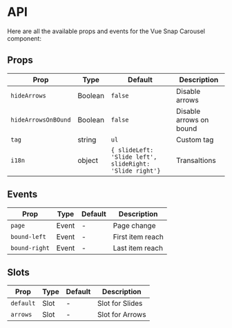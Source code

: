 # API
Here are all the available props and events for the Vue Snap Carousel component:

## Props

| Prop | Type | Default | Description |
|------|------|---------|-------------|
| `hideArrows` | Boolean | `false` | Disable arrows |
| `hideArrowsOnBOund` | Boolean | `false` | Disable arrows on bound |
| `tag` | string | `ul` | Custom tag |
| `i18n` | object | `{ slideLeft: 'Slide left', slideRight: 'Slide right'}` | Transaltions |

## Events

| Prop | Type | Default | Description |
|------|------|---------|-------------|
| `page` | Event | - | Page change |
| `bound-left` | Event | - | First item reach |
| `bound-right` | Event | - | Last item reach |

## Slots

| Prop | Type | Default | Description |
|------|------|---------|-------------|
| `default` | Slot | - | Slot for Slides |
| `arrows` | Slot | - | Slot for Arrows |
